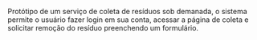 Protótipo de um serviço de coleta de resíduos sob demanada, o sistema permite o usuário fazer login em sua conta, acessar a página de coleta e solicitar remoção do resíduo preenchendo um formulário.
